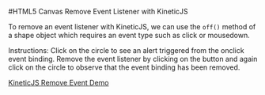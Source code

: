 
#HTML5 Canvas Remove Event Listener with KineticJS

To remove an event listener with KineticJS, we can use the `off()` method of
a shape object which requires an event type such as click or mousedown.

Instructions: Click on the circle to see an alert triggered from the onclick
event binding.  Remove the event listener by clicking on the button and again
click on the circle to observe that the event binding has been removed.

<a class="jsbin-embed" href="http://jsbin.com/zezele/2/embed?js,output">KineticJS Remove Event Demo</a><script src="http://static.jsbin.com/js/embed.js"></script>